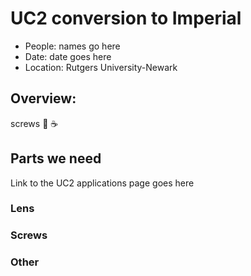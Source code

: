 # UC2 conversion to Imperial
* People: names go here
* Date: date goes here
* Location: Rutgers University-Newark

## Overview:

screws
:pizza:
:coffee:


## Parts we need
Link to the UC2 applications page goes here
### Lens

### Screws

### Other
